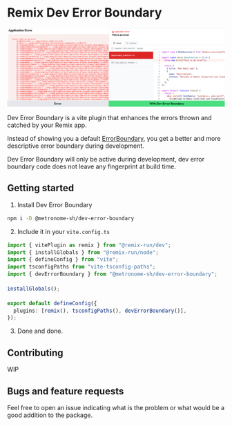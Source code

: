 # Remix Dev Error Boundary

![Banner](./banner.png)

Dev Error Boundary is a vite plugin that enhances the errors thrown and catched by your Remix app.

Instead of showing you a default [ErrorBoundary](https://remix.run/docs/en/main/route/error-boundary), you get a better and more descriptive error boundary during development.

Dev Error Boundary will only be active during development, dev error boundary code does not leave any fingerprint at build time.

## Getting started

1. Install Dev Error Boundary

```sh
npm i -D @metronome-sh/dev-error-boundary
```

2. Include it in your `vite.config.ts`

```ts
import { vitePlugin as remix } from "@remix-run/dev";
import { installGlobals } from "@remix-run/node";
import { defineConfig } from "vite";
import tsconfigPaths from "vite-tsconfig-paths";
import { devErrorBoundary } from "@metronome-sh/dev-error-boundary";

installGlobals();

export default defineConfig({
  plugins: [remix(), tsconfigPaths(), devErrorBoundary()],
});
```

3. Done and done.

## Contributing

WIP

## Bugs and feature requests

Feel free to open an issue indicating what is the problem or what would be a good addition to the package.
